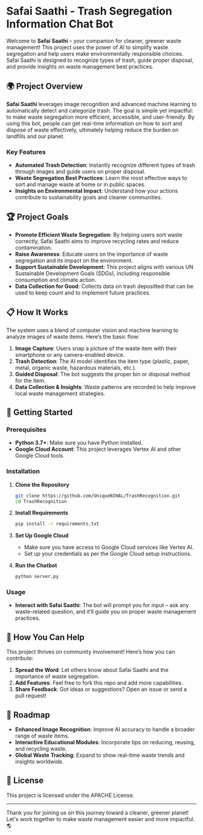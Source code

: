 
# Safai Saathi - Trash Segregation Information Chat Bot

Welcome to **Safai Saathi** – your companion for cleaner, greener waste management! This project uses the power of AI to simplify waste segregation and help users make environmentally responsible choices. Safai Saathi is designed to recognize types of trash, guide proper disposal, and provide insights on waste management best practices. 

## 🌍 Project Overview

**Safai Saathi** leverages image recognition and advanced machine learning to automatically detect and categorize trash. The goal is simple yet impactful: to make waste segregation more efficient, accessible, and user-friendly. By using this bot, people can get real-time information on how to sort and dispose of waste effectively, ultimately helping reduce the burden on landfills and our planet.

### Key Features

- **Automated Trash Detection**: Instantly recognize different types of trash through images and guide users on proper disposal.
- **Waste Segregation Best Practices**: Learn the most effective ways to sort and manage waste at home or in public spaces.
- **Insights on Environmental Impact**: Understand how your actions contribute to sustainability goals and cleaner communities.

## 🏆 Project Goals

- **Promote Efficient Waste Segregation**: By helping users sort waste correctly, Safai Saathi aims to improve recycling rates and reduce contamination.
- **Raise Awareness**: Educate users on the importance of waste segregation and its impact on the environment.
- **Support Sustainable Development**: This project aligns with various UN Sustainable Development Goals (SDGs), including responsible consumption and climate action.
- **Data Collection for Good**: Collects data on trash depositted that can be used to keep count and to implement future practices.

## 📋 How It Works

The system uses a blend of computer vision and machine learning to analyze images of waste items. Here’s the basic flow:

1. **Image Capture**: Users snap a picture of the waste item with their smartphone or any camera-enabled device.
2. **Trash Detection**: The AI model identifies the item type (plastic, paper, metal, organic waste, hazardous materials, etc.).
3. **Guided Disposal**: The bot suggests the proper bin or disposal method for the item.
4. **Data Collection & Insights**: Waste patterns are recorded to help improve local waste management strategies.

## 🤖 Getting Started

### Prerequisites

- **Python 3.7+**: Make sure you have Python installed.
- **Google Cloud Account**: This project leverages Vertex AI and other Google Cloud tools.

### Installation

1. **Clone the Repository**

   ```bash
   git clone https://github.com/UniqueNIHAL/TrashRecognition.git
   cd TrashRecognition
   ```

2. **Install Requirements**

   ```bash
   pip install -r requirements.txt
   ```

3. **Set Up Google Cloud**

   - Make sure you have access to Google Cloud services like Vertex AI.
   - Set up your credentials as per the Google Cloud setup instructions.

4. **Run the Chatbot**

   ```bash
   python server.py
   ```

### Usage

- **Interact with Safai Saathi**: The bot will prompt you for input – ask any waste-related question, and it’ll guide you on proper waste management practices.

## 🌱 How You Can Help

This project thrives on community involvement! Here’s how you can contribute:

1. **Spread the Word**: Let others know about Safai Saathi and the importance of waste segregation.
2. **Add Features**: Feel free to fork this repo and add more capabilities.
3. **Share Feedback**: Got ideas or suggestions? Open an issue or send a pull request!

## 🚀 Roadmap

- **Enhanced Image Recognition**: Improve AI accuracy to handle a broader range of waste items.
- **Interactive Educational Modules**: Incorporate tips on reducing, reusing, and recycling waste.
- **Global Waste Tracking**: Expand to show real-time waste trends and insights worldwide.

## 📜 License

This project is licensed under the APACHE License.

---

Thank you for joining us on this journey toward a cleaner, greener planet! Let's work together to make waste management easier and more impactful. 🌎

